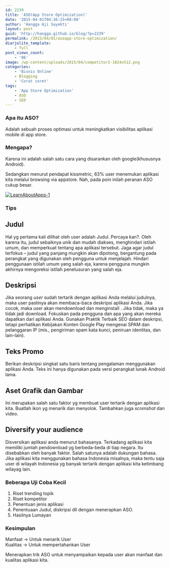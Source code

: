 ```yaml
---
id: 2239
title: 'ASO(App Store Optimization)'
date: '2015-04-01T04:36:25+00:00'
author: 'Hangga Aji Sayekti'
layout: post
guid: 'http://hangga.github.io/blog/?p=2239'
permalink: /2015/04/01/asoapp-store-optimization/
diarjolite_template:
    - full
post_views_count:
    - '86'
image: /wp-content/uploads/2015/04/competitor2-1024x512.png
categories:
    - 'Bisnis Online'
    - Blogging
    - 'Corat coret'
tags:
    - 'App Store Optimization'
    - ASO
    - SEO
---
```


### Apa itu ASO?

Adalah sebuah proses optimasi untuk meningkatkan visibilitas aplikasi mobile di app store.

### Mengapa?

Karena ini adalah salah satu cara yang disarankan oleh google(khususnya Android).

Sedangkan menurut pendapat kissmetric, 63% user menemukan aplikasi kita melalui browsing via appstore. Nah, pada poin inilah peranan ASO cukup besar.

[![LearnAboutApps-1](http://hangga.github.io/blog/wp-content/uploads/2015/04/LearnAboutApps-1.png)](http://hangga.github.io/blog/wp-content/uploads/2015/04/LearnAboutApps-1.png)

### Tips

## Judul

Hal yg pertama kali dilihat oleh user adalah Judul. Percaya kan?. Oleh karena itu, judul sebaiknya unik dan mudah diakses, menghindari istilah umum, dan memperkuat tentang apa aplikasi tersebut. Jaga agar judul terfokus – judul yang panjang mungkin akan dipotong, bergantung pada perangkat yang digunakan oleh pengguna untuk menjelajah. Hindari penggunaan istilah umum yang salah eja, karena pengguna mungkin akhirnya mengoreksi istilah penelusuran yang salah eja.

## Deskripsi

Jika seorang *user* sudah tertarik dengan aplikasi Anda melalui judulnya, maka user pastinya akan membaca-baca deskripsi aplikasi Anda. Jika cocok, maka user akan mendownload dan menginstall . Jika tidak, maka ya tidak jadi download. Fokuskan pada pengguna dan apa yang akan mereka dapatkan dari aplikasi Anda. Gunakan Praktik Terbaik SEO dalam deskripsi, tetapi perhatikan Kebijakan Konten Google Play mengenai SPAM dan pelanggaran IP (mis., pengiriman spam kata kunci, peniruan identitas, dan lain-lain).

## Teks Promo

Berikan deskripsi singkat satu baris tentang pengalaman menggunakan aplikasi Anda. Teks ini hanya digunakan pada versi perangkat lunak Android lama.

## Aset Grafik dan Gambar

Ini merupakan salah satu faktor yg membuat user tertarik dengan aplikasi kita. Buatlah ikon yg menarik dan menyolok. Tambahkan juga *screnshot* dan video.

## Diversify your audience

Disversikan aplikasi anda menurut bahasanya. Terkadang aplikasi kita memiliki jumlah pendownload yg berbeda-beda di tiap negara. Itu disebabkan oleh banyak faktor. Salah satunya adalah dukungan bahasa. Jika aplikasi kita menggunakan bahasa Indonesia misalnya, maka tentu saja user di wilayah Indonesia yg banyak tertarik dengan aplikasi kita ketimbang wilayag lain.

### Beberapa Uji Coba Kecil

1. Riset trending topik
2. Riset kompetitor
3. Penentuan jenis aplikasi
4. Penentuaan Judul, diskripsi dll dengan menerapkan ASO.
5. Hasilnya Lumayan

### Kesimpulan

Manfaat → Untuk menarik User  
Kualitas → Untuk mempertahankan User

Menerapkan trik ASO untuk menyampaikan kepada user akan manfaat dan kualitas aplikasi kita.